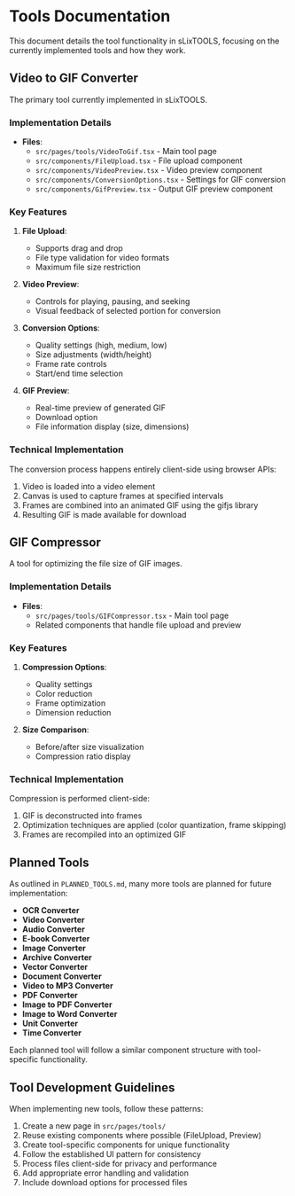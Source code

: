 # Tools Documentation

This document details the tool functionality in sLixTOOLS, focusing on the currently implemented tools and how they work.

## Video to GIF Converter

The primary tool currently implemented in sLixTOOLS.

### Implementation Details

- **Files**: 
  - `src/pages/tools/VideoToGif.tsx` - Main tool page
  - `src/components/FileUpload.tsx` - File upload component
  - `src/components/VideoPreview.tsx` - Video preview component
  - `src/components/ConversionOptions.tsx` - Settings for GIF conversion
  - `src/components/GifPreview.tsx` - Output GIF preview component

### Key Features

1. **File Upload**:
   - Supports drag and drop
   - File type validation for video formats
   - Maximum file size restriction

2. **Video Preview**:
   - Controls for playing, pausing, and seeking
   - Visual feedback of selected portion for conversion

3. **Conversion Options**:
   - Quality settings (high, medium, low)
   - Size adjustments (width/height)
   - Frame rate controls
   - Start/end time selection

4. **GIF Preview**:
   - Real-time preview of generated GIF
   - Download option
   - File information display (size, dimensions)

### Technical Implementation

The conversion process happens entirely client-side using browser APIs:
1. Video is loaded into a video element
2. Canvas is used to capture frames at specified intervals
3. Frames are combined into an animated GIF using the gifjs library
4. Resulting GIF is made available for download

## GIF Compressor

A tool for optimizing the file size of GIF images.

### Implementation Details

- **Files**:
  - `src/pages/tools/GIFCompressor.tsx` - Main tool page
  - Related components that handle file upload and preview

### Key Features

1. **Compression Options**:
   - Quality settings
   - Color reduction
   - Frame optimization
   - Dimension reduction

2. **Size Comparison**:
   - Before/after size visualization
   - Compression ratio display

### Technical Implementation

Compression is performed client-side:
1. GIF is deconstructed into frames
2. Optimization techniques are applied (color quantization, frame skipping)
3. Frames are recompiled into an optimized GIF

## Planned Tools

As outlined in `PLANNED_TOOLS.md`, many more tools are planned for future implementation:

- **OCR Converter**
- **Video Converter**
- **Audio Converter**
- **E-book Converter**
- **Image Converter**
- **Archive Converter**
- **Vector Converter**
- **Document Converter**
- **Video to MP3 Converter**
- **PDF Converter**
- **Image to PDF Converter**
- **Image to Word Converter**
- **Unit Converter**
- **Time Converter**

Each planned tool will follow a similar component structure with tool-specific functionality.

## Tool Development Guidelines

When implementing new tools, follow these patterns:

1. Create a new page in `src/pages/tools/`
2. Reuse existing components where possible (FileUpload, Preview)
3. Create tool-specific components for unique functionality
4. Follow the established UI pattern for consistency
5. Process files client-side for privacy and performance
6. Add appropriate error handling and validation
7. Include download options for processed files

